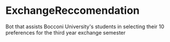 # ExchangeReccomendation
Bot that assists Bocconi University's students in selecting their 10 preferences for the third year exchange semester
